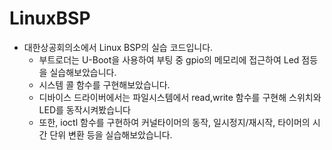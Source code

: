 # LinuxBSP
- 대한상공회의소에서 Linux BSP의 실습 코드입니다.
  - 부트로더는 U-Boot을 사용하여 부팅 중 gpio의 메모리에 접근하여 Led 점등을 실습해보았습니다.
  - 시스템 콜 함수를 구현해보았습니다.
  - 디바이스 드라이버에서는 파일시스템에서 read,write 함수를 구현해 스위치와 LED를 동작시켜봤습니다
  - 또한, ioctl 함수를 구현하여 커널타이머의 동작, 일시정지/재시작, 타이머의 시간 단위 변환 등을 실습해보았습니다.
